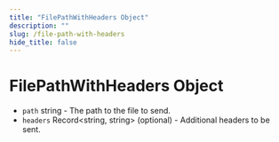 ```yaml
---
title: "FilePathWithHeaders Object"
description: ""
slug: /file-path-with-headers
hide_title: false
---
```


# FilePathWithHeaders Object

* `path` string - The path to the file to send.
* `headers` Record\<string, string\> (optional) - Additional headers to be sent.
